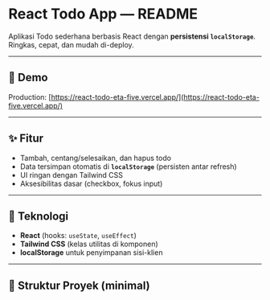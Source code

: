 # React Todo App — README

Aplikasi Todo sederhana berbasis React dengan **persistensi `localStorage`**. Ringkas, cepat, dan mudah di-deploy.

---

## 🚀 Demo
Production: [https://react-todo-eta-five.vercel.app/](https://react-todo-eta-five.vercel.app/)

---

## ✨ Fitur
- Tambah, centang/selesaikan, dan hapus todo
- Data tersimpan otomatis di **`localStorage`** (persisten antar refresh)
- UI ringan dengan Tailwind CSS
- Aksesibilitas dasar (checkbox, fokus input)

---

## 🧩 Teknologi
- **React** (hooks: `useState`, `useEffect`)
- **Tailwind CSS** (kelas utilitas di komponen)
- **localStorage** untuk penyimpanan sisi-klien

---

## 📁 Struktur Proyek (minimal)
